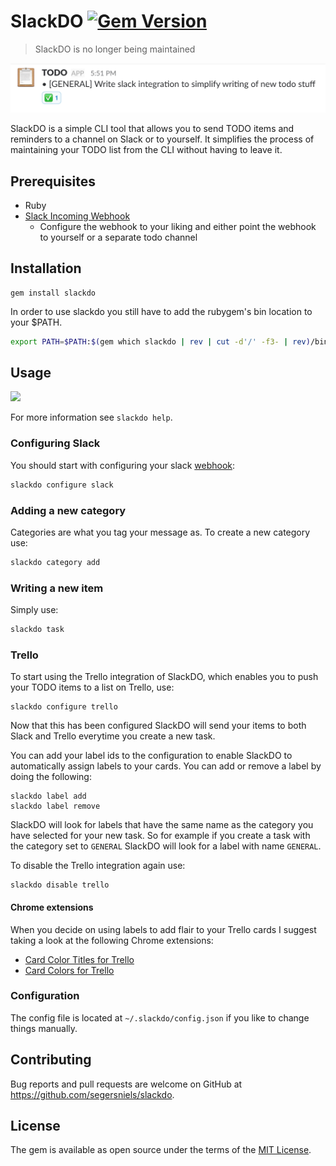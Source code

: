 # SlackDO [![Gem Version](https://badge.fury.io/rb/slackdo.svg)](https://badge.fury.io/rb/slackdo)

> SlackDO is no longer being maintained

![example](img/task-example.png)

SlackDO is a simple CLI tool that allows you to send TODO items and reminders to a channel on Slack or to yourself. It simplifies the process of maintaining your TODO list from the CLI without having to leave it.

## Prerequisites
- Ruby
- [Slack Incoming Webhook](https://my.slack.com/services/new/incoming-webhook)
  - Configure the webhook to your liking and either point the webhook to yourself or a separate todo channel

## Installation
```
gem install slackdo
```

In order to use slackdo you still have to add the rubygem's bin location to your $PATH.

```bash
export PATH=$PATH:$(gem which slackdo | rev | cut -d'/' -f3- | rev)/bin
```

## Usage
![](https://i.gyazo.com/bc96271b08552d8cf58a522fa025b594.gif)

For more information see `slackdo help`.

### Configuring Slack
You should start with configuring your slack [webhook](https://my.slack.com/services/new/incoming-webhook):

```bash
slackdo configure slack
```

### Adding a new category
Categories are what you tag your message as. To create a new category use:

```bash
slackdo category add
```

### Writing a new item
Simply use:

```bash
slackdo task
```

### Trello
To start using the Trello integration of SlackDO, which enables you to push your TODO items to a list on Trello, use:

```
slackdo configure trello
```

Now that this has been configured SlackDO will send your items to both Slack and Trello everytime you create a new task.

You can add your label ids to the configuration to enable SlackDO to automatically assign labels to your cards. You can add or remove a label by doing the following:

```
slackdo label add
slackdo label remove
```

SlackDO will look for labels that have the same name as the category you have selected for your new task.
So for example if you create a task with the category set to `GENERAL` SlackDO will look for a label with name `GENERAL`.

To disable the Trello integration again use:

```
slackdo disable trello
```

#### Chrome extensions
When you decide on using labels to add flair to your Trello cards I suggest taking a look at the following Chrome extensions:  
- [Card Color Titles for Trello](https://chrome.google.com/webstore/detail/card-color-titles-for-tre/hpmobkglehhleflhaefmfajhbdnjmgim?hl=en)
- [Card Colors for Trello](https://chrome.google.com/webstore/detail/card-colors-for-trello/nodlpencjjlohojddhflnahnfpfanbjm?hl=en)

### Configuration
The config file is located at `~/.slackdo/config.json` if you like to change things manually.

## Contributing
Bug reports and pull requests are welcome on GitHub at https://github.com/segersniels/slackdo.

## License
The gem is available as open source under the terms of the [MIT License](https://opensource.org/licenses/MIT).
